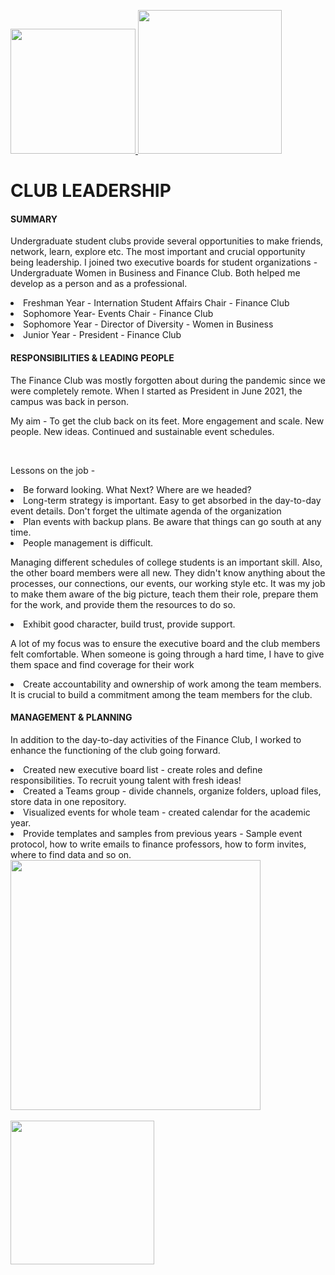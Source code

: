 <a href='https://github.com/Ruchita-Raghu/ruchita-raghu-portfolio#daniels-distinction-portfolio'><img src="https://user-images.githubusercontent.com/116829793/226443427-94c192b2-3c02-4a29-a2a8-e1b26aca6cd7.png" width=200> </a> <a href='https://github.com/Ruchita-Raghu/ruchita-raghu-portfolio/blob/main/Progress%20at%20Work/At%20Work%20experiences.md#work-experience--career-paths'><img src="https://user-images.githubusercontent.com/116829793/231643302-1d9707b8-ac67-423c-9a77-0d03f2c21459.png" width=230> </a>
# CLUB LEADERSHIP
#### SUMMARY
<p> Undergraduate student clubs provide several opportunities to make friends, network, learn, explore etc. The most important and crucial opportunity being leadership. I joined two executive boards for student organizations - Undergraduate Women in Business and Finance Club. 
  Both helped me develop as a person and as a professional. </p>
<li> Freshman Year - Internation Student Affairs Chair - Finance Club </li>
<li> Sophomore Year- Events Chair - Finance Club
<li> Sophomore Year - Director of Diversity - Women in Business </li> 
<li> Junior Year - President - Finance Club </li>

#### RESPONSIBILITIES & LEADING PEOPLE
<p> The Finance Club was mostly forgotten about during the pandemic since we were completely remote. When I started as President in June 2021, the campus was back in person. </p>
<p> My aim - To get the club back on its feet. More engagement and scale. New people. New ideas. Continued and sustainable event schedules. </p>
<br>
<p> Lessons on the job - </p>
<li> Be forward looking. What Next? Where are we headed? </li>
<li> Long-term strategy is important. Easy to get absorbed in the day-to-day event details. Don't forget the ultimate agenda of the organization </li>
<li> Plan events with backup plans. Be aware that things can go south at any time. </li>
<li> People management is difficult. </li>
<p> Managing different schedules of college students is an important skill. Also, the other board members were all new. They didn't know anything about the processes, our connections, our events, our working style etc. It was my job to make them aware of the big picture, teach them their role, prepare them for the work, and provide them the resources to do so. </p>
<li> Exhibit good character, build trust, provide support. </li>
<p> A lot of my focus was to ensure the executive board and the club members felt comfortable. When someone is going through a hard time, I have to give them space and find coverage for their work </p>
<li> Create accountability and ownership of work among the team members. It is crucial to build a commitment among the team members for the club. </li>

#### MANAGEMENT & PLANNING
<p> In addition to the day-to-day activities of the Finance Club, I worked to enhance the functioning of the club going forward. </p>
<li> Created new executive board list - create roles and define responsibilities. To recruit young talent with fresh ideas! </li>
<li> Created a Teams group - divide channels, organize folders, upload files, store data in one repository. </li>
<li> Visualized events for whole team - created calendar for the academic year. </li>
<li> Provide templates and samples from previous years - Sample event protocol, how to write emails to finance professors, how to form invites, where to find data and so on. </li>
<a href='https://github.com/Ruchita-Raghu/ruchita-raghu-portfolio/raw/main/Leadership%20%26%20People%20Management/Ruchita%20-%20Leadership%20Work%20Samples.zip'> <img src="https://user-images.githubusercontent.com/116829793/228966346-436e3859-e45e-4f35-99c9-526dd307b6e5.png" width=400 /> </a>
<br>
<br>
<a href='https://github.com/Ruchita-Raghu/ruchita-raghu-portfolio/blob/main/Leadership%20&%20People%20Management/Student%20Clubs%20LeadershipOrganizations.md#club-leadership'> <img src="https://user-images.githubusercontent.com/116829793/226444715-037051b9-7b32-495b-a068-1e3ff700ac62.png" width=230 /> </a>
